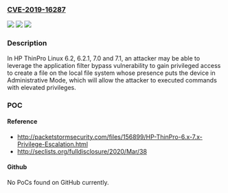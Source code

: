 ### [CVE-2019-16287](https://cve.mitre.org/cgi-bin/cvename.cgi?name=CVE-2019-16287)
![](https://img.shields.io/static/v1?label=Product&message=ThinPro%20Linux&color=blue)
![](https://img.shields.io/static/v1?label=Version&message=n%2Fa&color=blue)
![](https://img.shields.io/static/v1?label=Vulnerability&message=Privilege%20Escalation&color=brighgreen)

### Description

In HP ThinPro Linux 6.2, 6.2.1, 7.0 and 7.1, an attacker may be able to leverage the application filter bypass vulnerability to gain privileged access to create a file on the local file system whose presence puts the device in Administrative Mode, which will allow the attacker to executed commands with elevated privileges.

### POC

#### Reference
- http://packetstormsecurity.com/files/156899/HP-ThinPro-6.x-7.x-Privilege-Escalation.html
- http://seclists.org/fulldisclosure/2020/Mar/38

#### Github
No PoCs found on GitHub currently.

